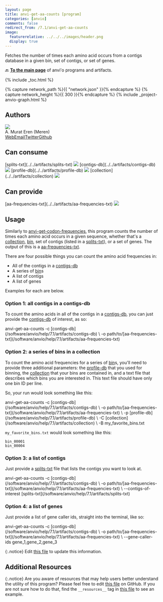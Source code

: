 ```yaml
---
layout: page
title: anvi-get-aa-counts [program]
categories: [anvio]
comments: false
redirect_from: /7.1/anvi-get-aa-counts
image:
  featurerelative: ../../../images/header.png
  display: true
---
```


Fetches the number of times each amino acid occurs from a contigs database in a given bin, set of contigs, or set of genes.

🔙 **[To the main page](../../)** of anvi'o programs and artifacts.


{% include _toc.html %}
<div id="svg" class="subnetwork"></div>
{% capture network_path %}{{ "network.json" }}{% endcapture %}
{% capture network_height %}{{ 300 }}{% endcapture %}
{% include _project-anvio-graph.html %}


## Authors

<div class="page-author"><div class="page-author-info"><div class="page-person-photo"><img class="page-person-photo-img" src="../../images/authors/meren.jpg" /></div><div class="page-person-info-box"><span class="page-author-name">A. Murat Eren (Meren)</span><div class="page-author-social-box"><a href="http://meren.org" class="person-social" target="_blank"><i class="fa fa-fw fa-home"></i>Web</a><a href="mailto:a.murat.eren@gmail.com" class="person-social" target="_blank"><i class="fa fa-fw fa-envelope-square"></i>Email</a><a href="http://twitter.com/merenbey" class="person-social" target="_blank"><i class="fa fa-fw fa-twitter-square"></i>Twitter</a><a href="http://github.com/meren" class="person-social" target="_blank"><i class="fa fa-fw fa-github"></i>Github</a></div></div></div></div>



## Can consume


<p style="text-align: left" markdown="1"><span class="artifact-r">[splits-txt](../../artifacts/splits-txt) <img src="../../images/icons/TXT.png" class="artifact-icon-mini" /></span> <span class="artifact-r">[contigs-db](../../artifacts/contigs-db) <img src="../../images/icons/DB.png" class="artifact-icon-mini" /></span> <span class="artifact-r">[profile-db](../../artifacts/profile-db) <img src="../../images/icons/DB.png" class="artifact-icon-mini" /></span> <span class="artifact-r">[collection](../../artifacts/collection) <img src="../../images/icons/COLLECTION.png" class="artifact-icon-mini" /></span></p>


## Can provide


<p style="text-align: left" markdown="1"><span class="artifact-p">[aa-frequencies-txt](../../artifacts/aa-frequencies-txt) <img src="../../images/icons/TXT.png" class="artifact-icon-mini" /></span></p>


## Usage


Similarly to <span class="artifact-n">[anvi-get-codon-frequencies](/software/anvio/help/7.1/programs/anvi-get-codon-frequencies)</span>, this program counts the number of times each amino acid occurs in a given sequence, whether that's a <span class="artifact-n">[collection](/software/anvio/help/7.1/artifacts/collection)</span>, <span class="artifact-n">[bin](/software/anvio/help/7.1/artifacts/bin)</span>, set of contigs (listed in a <span class="artifact-n">[splits-txt](/software/anvio/help/7.1/artifacts/splits-txt)</span>), or a set of genes. The output of this is a <span class="artifact-n">[aa-frequencies-txt](/software/anvio/help/7.1/artifacts/aa-frequencies-txt)</span>. 

There are four possible things you can count the amino acid frequencies in: 
* All of the contigs in a <span class="artifact-n">[contigs-db](/software/anvio/help/7.1/artifacts/contigs-db)</span>
* A series of <span class="artifact-n">[bin](/software/anvio/help/7.1/artifacts/bin)</span>s
* A list of contigs
* A list of genes

Examples for each are below.

### Option 1: all contigs in a contigs-db

To count the amino acids in all of the contigs in a <span class="artifact-n">[contigs-db](/software/anvio/help/7.1/artifacts/contigs-db)</span>, you can just provide the <span class="artifact-n">[contigs-db](/software/anvio/help/7.1/artifacts/contigs-db)</span> of interest, as so:

<div class="codeblock" markdown="1">
anvi&#45;get&#45;aa&#45;counts &#45;c <span class="artifact&#45;n">[contigs&#45;db](/software/anvio/help/7.1/artifacts/contigs&#45;db)</span> \
                   &#45;o path/to/<span class="artifact&#45;n">[aa&#45;frequencies&#45;txt](/software/anvio/help/7.1/artifacts/aa&#45;frequencies&#45;txt)</span>
</div>

### Option 2: a series of bins in a collection 

To count the amino acid frequencies for a series of <span class="artifact-n">[bin](/software/anvio/help/7.1/artifacts/bin)</span>s, you'll need to provide three additional parameters: the <span class="artifact-n">[profile-db](/software/anvio/help/7.1/artifacts/profile-db)</span> that you used for binning, the <span class="artifact-n">[collection](/software/anvio/help/7.1/artifacts/collection)</span> that your bins are contained in, and a text file that describes which bins you are interested in. This text file should have only one bin ID per line. 

So, your run would look something like this: 

<div class="codeblock" markdown="1">
anvi&#45;get&#45;aa&#45;counts &#45;c <span class="artifact&#45;n">[contigs&#45;db](/software/anvio/help/7.1/artifacts/contigs&#45;db)</span> \
                   &#45;o path/to/<span class="artifact&#45;n">[aa&#45;frequencies&#45;txt](/software/anvio/help/7.1/artifacts/aa&#45;frequencies&#45;txt)</span> \
                   &#45;p <span class="artifact&#45;n">[profile&#45;db](/software/anvio/help/7.1/artifacts/profile&#45;db)</span> \
                   &#45;C <span class="artifact&#45;n">[collection](/software/anvio/help/7.1/artifacts/collection)</span> \
                   &#45;B my_favorite_bins.txt
</div>

`my_favorite_bins.txt` would look something like this:

    bin_00001
    bin_00004
    
### Option 3: a list of contigs

Just provide a <span class="artifact-n">[splits-txt](/software/anvio/help/7.1/artifacts/splits-txt)</span> file that lists the contigs you want to look at. 

<div class="codeblock" markdown="1">
anvi&#45;get&#45;aa&#45;counts &#45;c <span class="artifact&#45;n">[contigs&#45;db](/software/anvio/help/7.1/artifacts/contigs&#45;db)</span> \
                   &#45;o path/to/<span class="artifact&#45;n">[aa&#45;frequencies&#45;txt](/software/anvio/help/7.1/artifacts/aa&#45;frequencies&#45;txt)</span> \
                   &#45;&#45;contigs&#45;of&#45;interest <span class="artifact&#45;n">[splits&#45;txt](/software/anvio/help/7.1/artifacts/splits&#45;txt)</span>
</div>

### Option 4: a list of genes 

Just provide a list of gene caller ids, straight into the terminal, like so:

<div class="codeblock" markdown="1">
anvi&#45;get&#45;aa&#45;counts &#45;c <span class="artifact&#45;n">[contigs&#45;db](/software/anvio/help/7.1/artifacts/contigs&#45;db)</span> \
                   &#45;o path/to/<span class="artifact&#45;n">[aa&#45;frequencies&#45;txt](/software/anvio/help/7.1/artifacts/aa&#45;frequencies&#45;txt)</span> \
                   &#45;&#45;gene&#45;caller&#45;ids gene_1,gene_2,gene_3
</div>


{:.notice}
Edit [this file](https://github.com/merenlab/anvio/tree/master/anvio/docs/programs/anvi-get-aa-counts.md) to update this information.


## Additional Resources



{:.notice}
Are you aware of resources that may help users better understand the utility of this program? Please feel free to edit [this file](https://github.com/merenlab/anvio/tree/master/bin/anvi-get-aa-counts) on GitHub. If you are not sure how to do that, find the `__resources__` tag in [this file](https://github.com/merenlab/anvio/blob/master/bin/anvi-interactive) to see an example.
